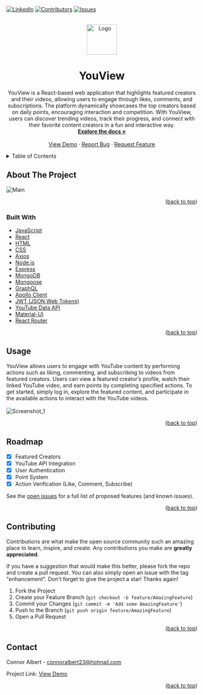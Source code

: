 <div id="top"></div>

[![LinkedIn][linkedin-shield]][linkedin-url]
[![Contributors][contributors-shield]][contributors-url]
[![Issues][issues-shield]][issues-url]




<!-- PROJECT LOGO -->
<br />
<div align="center">
  <a href="https://github.com/ConnorAlbert/YouView">
    <img src="public/myicon.ico" alt="Logo" width="80" height="80">
   
  </a>

<h1 align="center">YouView</h1>

  <p align="center">
    YouView is a React-based web application that highlights featured creators and their videos, allowing users to engage through likes, comments, and subscriptions. The platform dynamically showcases the top creators based on daily points, encouraging interaction and competition. With YouView, users can discover trending videos, track their progress, and connect with their favorite content creators in a fun and interactive way.
    <br />
    <a href="https://github.com/ConnorAlbert/YouView"><strong>Explore the docs »</strong></a>
    <br />
    <br />
    <a href="https://youview-190cb1d0e6db.herokuapp.com/">View Demo</a>
    ·
    <a href="https://github.com/ConnorAlbert/YouView/issues">Report Bug</a>
    ·
    <a href="https://github.com/ConnorAlbert/YouView/issues">Request Feature</a>
  </p>
</div>



<!-- TABLE OF CONTENTS -->
<details>
  <summary>Table of Contents</summary>
  <ol>
    <li>
      <a href="#about-the-project">About The Project</a>
      <ul>
        <li><a href="#built-with">Built With</a></li>
      </ul>
    </li>
    <li><a href="#usage">Usage</a></li>
    <li><a href="#roadmap">Roadmap</a></li>
    <li><a href="#contributing">Contributing</a></li>
    <li><a href="#contact">Contact</a></li>
  </ol>
</details>



<!-- ABOUT THE PROJECT -->
## About The Project

![Main](https://github.com/user-attachments/assets/85a4906d-6f41-4c79-a1e2-540802616a2e)


<p align="right">(<a href="#top">back to top</a>)</p>



### Built With
* [JavaScript](https://devdocs.io/javascript/)
* [React](https://reactjs.org/docs/getting-started.html)
* [HTML](https://devdocs.io/html/)
* [CSS](https://devdocs.io/css/)
* [Axios](https://axios-http.com/docs/intro)
* [Node.js](https://nodejs.org/en/docs/)
* [Express](https://expressjs.com/)
* [MongoDB](https://www.mongodb.com/docs/)
* [Mongoose](https://mongoosejs.com/docs/)
* [GraphQL](https://graphql.org/learn/)
* [Apollo Client](https://www.apollographql.com/docs/react/)
* [JWT (JSON Web Tokens)](https://jwt.io/introduction/)
* [YouTube Data API](https://developers.google.com/youtube/v3)
* [Material-UI](https://mui.com/)
* [React Router](https://reactrouter.com/)

<p align="right">(<a href="#top">back to top</a>)</p>

<!-- USAGE EXAMPLES -->
## Usage
YouView allows users to engage with YouTube content by performing actions such as liking, commenting, and subscribing to videos from featured creators. Users can view a featured creator’s profile, watch their linked YouTube video, and earn points by completing specified actions. To get started, simply log in, explore the featured content, and participate in the available actions to interact with the YouTube videos.
<br/>
<br/>
![Screenshot_1](https://user-images.githubusercontent.com/92011318/224578579-7d149463-7451-47e0-aa5b-1b593bb36880.png)

<p float="left">
  
</p>





<p align="right">(<a href="#top">back to top</a>)</p>



<!-- ROADMAP -->
## Roadmap

* [x] Featured Creators
* [x] YouTube API Integration
* [x] User Authentication
* [x] Point System
* [x] Action Verification (Like, Comment, Subscribe)

See the [open issues](https://github.com/ConnorAlbert/YouView/issues) for a full list of proposed features (and known issues).

<p align="right">(<a href="#top">back to top</a>)</p>



<!-- CONTRIBUTING -->
## Contributing

Contributions are what make the open source community such an amazing place to learn, inspire, and create. Any contributions you make are **greatly appreciated**.

If you have a suggestion that would make this better, please fork the repo and create a pull request. You can also simply open an issue with the tag "enhancement".
Don't forget to give the project a star! Thanks again!

1. Fork the Project
2. Create your Feature Branch (`git checkout -b feature/AmazingFeature`)
3. Commit your Changes (`git commit -m 'Add some AmazingFeature'`)
4. Push to the Branch (`git push origin feature/AmazingFeature`)
5. Open a Pull Request

<p align="right">(<a href="#top">back to top</a>)</p>


<!-- CONTACT -->
## Contact

Connor Albert - connoralbert23@hotmail.com

Project Link: <a href="https://youview-190cb1d0e6db.herokuapp.com/">View Demo</a>

<p align="right">(<a href="#top">back to top</a>)</p>

<!-- MARKDOWN LINKS & IMAGES -->
<!-- https://www.markdownguide.org/basic-syntax/#reference-style-links -->
[contributors-shield]: https://img.shields.io/github/contributors/ConnorAlbert/YouView?style=for-the-badge
[contributors-url]: https://github.com/ConnorAlbert/YouView/graphs/contributors
[issues-shield]: https://img.shields.io/github/issues/ConnorAlbert/YouView?style=for-the-badge
[issues-url]: https://github.com/ConnorAlbert/YouView/issues
[linkedin-shield]: https://img.shields.io/badge/-LinkedIn-black.svg?style=for-the-badge&logo=linkedin&colorB=555
[linkedin-url]: https://www.linkedin.com/in/connoralbert/
 


